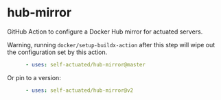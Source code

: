 # hub-mirror

GitHub Action to configure a Docker Hub mirror for actuated servers.

Warning, running `docker/setup-buildx-action` after this step will wipe out the configuration set by this action.

```yaml
      - uses: self-actuated/hub-mirror@master
```

Or pin to a version:

```yaml
      - uses: self-actuated/hub-mirror@v2
```
